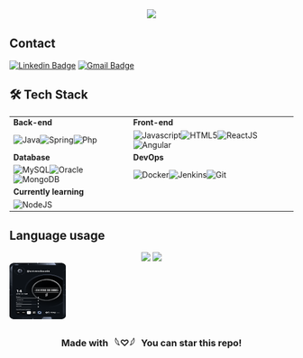 <div align="center">
<img src="https://readme-typing-svg.demolab.com?font=Inconsolata&weight=500&size=50&duration=3000&pause=300&repeat=true&color=2A5645&center=true&vCenter=true&multiline=true&repeat=false&random=false&width=1300&height=140&lines=Hello+%2C+I'm+Yawa;Software+engineer+%E2%9C%A9" width="70%" /> 
</div>

## Contact

[![Linkedin Badge](https://img.shields.io/badge/-YawaBrinda-blue?style=flat-square&logo=Linkedin&logoColor=white&link=https://www.linkedin.com/in/yawa-brinda-mawuviwo/)](https://www.linkedin.com/in/yawa-brinda-mawuviwo/)
[![Gmail Badge](https://img.shields.io/badge/-mawuviwobrinda@gmail.com-c14438?style=flat-square&logo=Gmail&logoColor=white&link=mailto:zzcjob397@gmail.com)](mailto:mawuviwobrinda@gmail.com)

## 🛠 Tech Stack
|                           |                       |
| ----------------------- | ---------------------- |
|         **Back-end**          |         **Front-end**  |
| <img align="left" src="https://www.vectorlogo.zone/logos/java/java-horizontal.svg" alt="Java"><img align="left" src="https://www.vectorlogo.zone/logos/springio/springio-ar21.svg" alt="Spring"> <img align="left" src="https://www.vectorlogo.zone/logos/php/php-horizontal.svg" alt="Php">     |            <img align="left" src="https://www.vectorlogo.zone/logos/javascript/javascript-icon.svg" alt="Javascript"><img align="left" src="https://www.vectorlogo.zone/logos/w3_html5/w3_html5-ar21.svg" alt="HTML5"><img align="left" src="https://www.vectorlogo.zone/logos/reactjs/reactjs-ar21.svg" alt="ReactJS"><img align="left" src="https://www.vectorlogo.zone/logos/angular/angular-ar21.svg" alt="Angular">    |
|       **Database**           |          **DevOps**     |
| <img align="left" src="https://www.vectorlogo.zone/logos/mysql/mysql-horizontal.svg" alt="MySQL"><img align="left" src="https://www.vectorlogo.zone/logos/oracle/oracle-ar21.svg" alt="Oracle"><img align="left" src="https://www.vectorlogo.zone/logos/mongodb/mongodb-ar21.svg" alt="MongoDB">  | <img align="left" src="https://www.vectorlogo.zone/logos/docker/docker-icon.svg" alt="Docker"><img align="left" src="https://www.vectorlogo.zone/logos/jenkins/jenkins-ar21.svg" alt="Jenkins"><img align="left" src="https://www.vectorlogo.zone/logos/git-scm/git-scm-ar21.svg" alt="Git">    |
|               **Currently learning**                        
|    <img align="left" src="https://www.vectorlogo.zone/logos/nodejs/nodejs-horizontal.svg" alt="NodeJS">   |


## Language usage

<div align="center">
    <img height="200px" src="https://github-readme-stats-api-holic-x.vercel.app/api/top-langs/?username=YawaB&title_color=2A5645&text_color=2A5645&icon_color=fff&bg_color=fff&border_color=2A5645&layout=compact"/>
  <a href="https://github.com/YawaB">
  <img src="https://github-readme-stats.vercel.app/api?username=YawaB&title_color=2A5645&text_color=2A5645&icon_color=fff&bg_color=fff&border_color=2A5645" />
</a>
</div>
<div align="center">

</div>
<a  align="center" href="https://app.daily.dev/universducode">
  <img src="https://github.com/YawaB/YawaB/blob/main/devcard.svg" width="100" height="100" alt="Univers Ducode's Dev Card"/>
</a>
<div align="center">
<h3 align="center">Made with &nbsp; 𓆩♡𓆪 &nbsp; You can star this repo!</h3>
</div>

